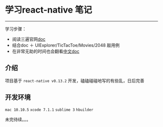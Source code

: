 # 学习react-native 笔记

---

学习步骤：
* 阅读三遍官网[doc](http://facebook.github.io/react-native/docs/)
* 结合doc ＋ UIExplorer/TicTacToe/Movies/2048 敲用例
* 在非常无助的时间也会翻看[中文doc](http://wiki.jikexueyuan.com/project/react-native)

## 介绍

项目基于 `react-native v0.13.2` 开发，磕磕碰碰地写的有些乱，日后完善

## 开发环境

`mac 10.10.5` `xcode 7.1.1` `sublime 3` `hbuilder`   


未完待续。。。

